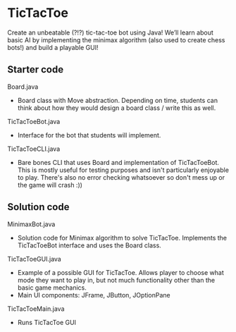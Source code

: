 # TicTacToe
Create an unbeatable (?!?) tic-tac-toe bot using Java! We’ll learn about basic AI by  implementing the minimax algorithm (also used to create chess bots!) and build a playable GUI!

## Starter code
Board.java
- Board class with Move abstraction. Depending on time, students can think about how they would design a board class / write this as well.

TicTacToeBot.java
- Interface for the bot that students will implement.

TicTacToeCLI.java
- Bare bones CLI that uses Board and implementation of TicTacToeBot. This is mostly useful for testing purposes and isn't particularly enjoyable to play. There's also no error checking whatsoever so don't mess up or the game will crash :))

## Solution code
MinimaxBot.java
- Solution code for Minimax algorithm to solve TicTacToe. Implements the TicTacToeBot interface and uses the Board class.

TicTacToeGUI.java
- Example of a possible GUI for TicTacToe. Allows player to choose what mode they want to play in, but not much functionality other than the basic game mechanics.
- Main UI components: JFrame, JButton, JOptionPane

TicTacToeMain.java
- Runs TicTacToe GUI
